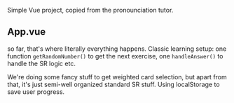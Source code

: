 Simple Vue project, copied from the pronounciation tutor.

## App.vue

so far, that's where literally everything happens. Classic learning setup: one function `getRandomNumber()` to get the next exercise, one `handleAnswer()` to handle the SR logic etc.

We're doing some fancy stuff to get weighted card selection, but apart from that, it's just semi-well organized standard SR stuff. Using localStorage to save user progress.